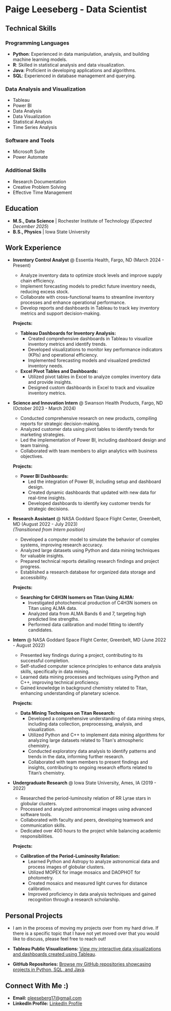 # Paige Leeseberg - Data Scientist

## Technical Skills

### Programming Languages
- **Python**: Experienced in data manipulation, analysis, and building machine learning models.
- **R**: Skilled in statistical analysis and data visualization.
- **Java**: Proficient in developing applications and algorithms.
- **SQL**: Experienced in database management and querying.

### Data Analysis and Visualization
- Tableau
- Power BI
- Data Analysis
- Data Visualization
- Statistical Analysis
- Time Series Analysis

### Software and Tools
- Microsoft Suite
- Power Automate

### Additional Skills
- Research Documentation
- Creative Problem Solving
- Effective Time Management

## Education
- **M.S., Data Science** | Rochester Institute of Technology (_Expected December 2025_)
- **B.S., Physics** | Iowa State University

## Work Experience

- **Inventory Control Analyst** @ Essentia Health, Fargo, ND (March 2024 - Present)
  - Analyze inventory data to optimize stock levels and improve supply chain efficiency.
  - Implement forecasting models to predict future inventory needs, reducing excess stock.
  - Collaborate with cross-functional teams to streamline inventory processes and enhance operational performance.
  - Develop reports and dashboards in Tableau to track key inventory metrics and support decision-making.

  **Projects:**
  - **Tableau Dashboards for Inventory Analysis:**
    - Created comprehensive dashboards in Tableau to visualize inventory metrics and identify trends.
    - Developed visualizations to monitor key performance indicators (KPIs) and operational efficiency.
    - Implemented forecasting models and visualized predicted inventory needs.
  - **Excel Pivot Tables and Dashboards:**
    - Utilized pivot tables in Excel to analyze complex inventory data and provide insights.
    - Designed custom dashboards in Excel to track and visualize inventory metrics.

- **Science and Innovation Intern** @ Swanson Health Products, Fargo, ND (October 2023 - March 2024)
  - Conducted comprehensive research on new products, compiling reports for strategic decision-making.
  - Analyzed customer data using pivot tables to identify trends for marketing strategies.
  - Led the implementation of Power BI, including dashboard design and team training.
  - Collaborated with team members to align analytics with business objectives.

  **Projects:**
  - **Power BI Dashboards:**
    - Led the integration of Power BI, including setup and dashboard design.
    - Created dynamic dashboards that updated with new data for real-time insights.
    - Developed dashboards to identify key customer trends for strategic decisions.

- **Research Assistant** @ NASA Goddard Space Flight Center, Greenbelt, MD (August 2022 - July 2023)  
  *(Transitioned from Intern position)*  
  - Developed a computer model to simulate the behavior of complex systems, improving research accuracy.
  - Analyzed large datasets using Python and data mining techniques for valuable insights.
  - Prepared technical reports detailing research findings and project progress.
  - Established a research database for organized data storage and accessibility.

  **Projects:**
  - **Searching for C4H3N Isomers on Titan Using ALMA:**
    - Investigated photochemical production of C4H3N isomers on Titan using ALMA data.
    - Analyzed data from ALMA Bands 6 and 7, targeting high predicted line strengths.
    - Performed data calibration and model fitting to identify candidates.

- **Intern** @ NASA Goddard Space Flight Center, Greenbelt, MD (June 2022 - August 2022)
  - Presented key findings during a project, contributing to its successful completion.
  - Self-studied computer science principles to enhance data analysis skills, specifically in data mining.
  - Learned data mining processes and techniques using Python and C++, improving technical proficiency.
  - Gained knowledge in background chemistry related to Titan, enhancing understanding of planetary science.

  **Projects:**
  - **Data Mining Techniques on Titan Research:**
    - Developed a comprehensive understanding of data mining steps, including data collection, preprocessing, analysis, and visualization.
    - Utilized Python and C++ to implement data mining algorithms for analyzing large datasets related to Titan's atmospheric chemistry.
    - Conducted exploratory data analysis to identify patterns and trends in the data, informing further research.
    - Collaborated with team members to present findings and insights, contributing to ongoing research efforts related to Titan’s chemistry.

- **Undergraduate Research** @ Iowa State University, Ames, IA (2019 - 2022)
  - Researched the period-luminosity relation of RR Lyrae stars in globular clusters.
  - Processed and analyzed astronomical images using advanced software tools.
  - Collaborated with faculty and peers, developing teamwork and communication skills.
  - Dedicated over 400 hours to the project while balancing academic responsibilities.

  **Projects:**
  - **Calibration of the Period-Luminosity Relation:**
    - Learned Python and Astropy to analyze astronomical data and process images of globular clusters.
    - Utilized MOPEX for image mosaics and DAOPHOT for photometry.
    - Created mosaics and measured light curves for distance calibration.
    - Improved proficiency in data analysis techniques and gained recognition through a research scholarship.

## Personal Projects

- I am in the process of moving my projects over from my hard drive. If there is a specific topic that I have not yet moved over that you would like to discuss, please feel free to reach out!

- **Tableau Public Visualizations:** [View my interactive data visualizations and dashboards created using Tableau](https://public.tableau.com/app/profile/paige.leeseberg/vizzes).
- **GitHub Repositories:** [Browse my GitHub repositories showcasing projects in Python, SQL, and Java](https://github.com/pleeseberg).

## Connect With Me :)
- **Email:** pleeseberg17@gmail.com
- **LinkedIn Profile:** [LinkedIn Profile](https://www.linkedin.com/in/paigeleeseberg)
